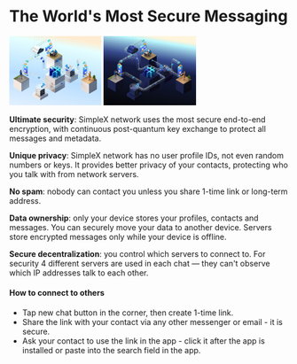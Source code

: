# The World's Most Secure Messaging

<img src="/img/design_3/secure_messaging_light.jpg" width="33%" class="float-to-right dark:hidden">

<img src="/img/design_3/secure_messaging_dark.jpg" width="33%" class="float-to-right hidden dark:block">

**Ultimate security**: SimpleX network uses the most secure end-to-end encryption, with continuous post-quantum key exchange to protect all messages and metadata.

**Unique privacy**: SimpleX network has no user profile IDs, not even random numbers or keys. It provides better privacy of your contacts, protecting who you talk with from network servers.

**No spam**: nobody can contact you unless you share 1-time link or long-term address.

**Data ownership**: only your device stores your profiles, contacts and messages. You can securely move your data to another device. Servers store encrypted messages only while your device is offline.

**Secure decentralization**: you control which servers to connect to. For security 4 different servers are used in each chat &mdash; they can't observe which IP addresses talk to each other.

#### How to connect to others

- Tap new chat button in the corner, then create 1-time link.
- Share the link with your contact via any other messenger or email - it is secure.
- Ask your contact to use the link in the app - click it after the app is installed or paste into the search field in the app.

